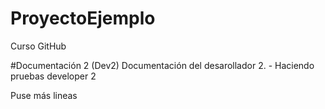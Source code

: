 # ProyectoEjemplo
Curso GitHub




#Documentación 2 (Dev2)
Documentación del desarollador 2. - Haciendo pruebas developer 2

Puse más lineas



